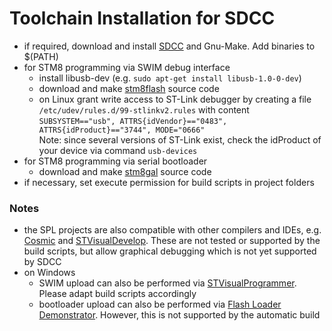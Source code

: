 Toolchain Installation for SDCC
=================

  - if required, download and install [SDCC](http://sdcc.sourceforge.net/) and Gnu-Make. Add binaries to $(PATH)
  - for STM8 programming via SWIM debug interface
    - install libusb-dev (e.g. `sudo apt-get install libusb-1.0-0-dev`)
    - download and make [stm8flash](https://github.com/vdudouyt/stm8flash) source code
    - on Linux grant write access to ST-Link debugger by creating a file `/etc/udev/rules.d/99-stlinkv2.rules` with content  
    `SUBSYSTEM=="usb", ATTRS{idVendor}=="0483", ATTRS{idProduct}=="3744", MODE="0666"`  
    Note: since several versions of ST-Link exist, check the idProduct of your device via command `usb-devices`
  - for STM8 programming via serial bootloader
    - download and make [stm8gal](https://github.com/gicking/stm8gal) source code
  - if necessary, set execute permission for build scripts in project folders

### Notes

  - the SPL projects are also compatible with other compilers and IDEs, e.g. [Cosmic](http://www.cosmic-software.com/) and [STVisualDevelop](http://www.st.com). These are not tested or supported by the build scripts, but allow graphical debugging which is not yet supported by SDCC 
  - on Windows
    - SWIM upload can also be performed via [STVisualProgrammer](http://www.st.com). Please adapt build scripts accordingly
    - bootloader upload can also be performed via [Flash Loader Demonstrator](http://www.st.com). However, this is not supported by the automatic build
